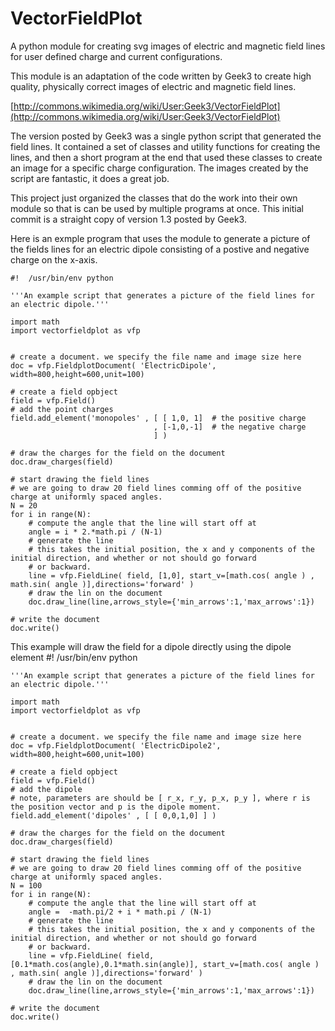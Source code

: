VectorFieldPlot
===============

A python module for creating svg images of electric and magnetic field lines for user defined charge and current configurations.

This module is an adaptation of the code written by Geek3 to create high quality, physically correct images of electric and magnetic field lines.

[http://commons.wikimedia.org/wiki/User:Geek3/VectorFieldPlot](http://commons.wikimedia.org/wiki/User:Geek3/VectorFieldPlot)

The version posted by Geek3 was a single python script that generated the field lines. It contained a set of classes and utility functions for creating the lines,
and then a short program at the end that used these classes to create an image for a specific charge configuration. The images created by the script are fantastic, it does a great job.

This project just organized the classes that do the work into their own module so that is can be used by multiple programs at once.
This initial commit is a straight copy of version 1.3 posted by Geek3.

Here is an exmple program that uses the module to generate a picture of the fields lines for an electric dipole
consisting of a postive and negative charge on the x-axis.

    #!  /usr/bin/env python

    '''An example script that generates a picture of the field lines for an electric dipole.'''

    import math
    import vectorfieldplot as vfp


    # create a document. we specify the file name and image size here
    doc = vfp.FieldplotDocument( 'ElectricDipole', width=800,height=600,unit=100)

    # create a field opbject
    field = vfp.Field()
    # add the point charges
    field.add_element('monopoles' , [ [ 1,0, 1]  # the positive charge
                                    , [-1,0,-1]  # the negative charge
                                    ] )

    # draw the charges for the field on the document
    doc.draw_charges(field)

    # start drawing the field lines
    # we are going to draw 20 field lines comming off of the positive charge at uniformly spaced angles.
    N = 20
    for i in range(N):
        # compute the angle that the line will start off at
        angle = i * 2.*math.pi / (N-1)
        # generate the line
        # this takes the initial position, the x and y components of the initial direction, and whether or not should go forward
        # or backward.
        line = vfp.FieldLine( field, [1,0], start_v=[math.cos( angle ) , math.sin( angle )],directions='forward' )
        # draw the lin on the document
        doc.draw_line(line,arrows_style={'min_arrows':1,'max_arrows':1})

    # write the document
    doc.write()


This example will draw the field for a dipole directly using the dipole element
    #!  /usr/bin/env python

    '''An example script that generates a picture of the field lines for an electric dipole.'''

    import math
    import vectorfieldplot as vfp


    # create a document. we specify the file name and image size here
    doc = vfp.FieldplotDocument( 'ElectricDipole2', width=800,height=600,unit=100)

    # create a field opbject
    field = vfp.Field()
    # add the dipole
    # note, parameters are should be [ r_x, r_y, p_x, p_y ], where r is the position vector and p is the dipole moment.
    field.add_element('dipoles' , [ [ 0,0,1,0] ] )

    # draw the charges for the field on the document
    doc.draw_charges(field)

    # start drawing the field lines
    # we are going to draw 20 field lines comming off of the positive charge at uniformly spaced angles.
    N = 100
    for i in range(N):
        # compute the angle that the line will start off at
        angle =  -math.pi/2 + i * math.pi / (N-1)
        # generate the line
        # this takes the initial position, the x and y components of the initial direction, and whether or not should go forward
        # or backward.
        line = vfp.FieldLine( field, [0.1*math.cos(angle),0.1*math.sin(angle)], start_v=[math.cos( angle ) , math.sin( angle )],directions='forward' )
        # draw the lin on the document
        doc.draw_line(line,arrows_style={'min_arrows':1,'max_arrows':1})

    # write the document
    doc.write()
